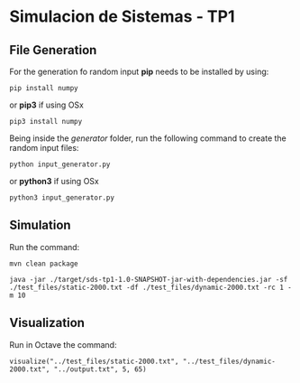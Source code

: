 # Simulacion de Sistemas - TP1

## File Generation

For the generation fo random input **pip** needs to be installed by using:
```
pip install numpy
```
or **pip3** if using OSx
```
pip3 install numpy
```

Being inside the _generator_ folder, run the following command to create the random input files:
```
python input_generator.py
```
or **python3** if using OSx
```
python3 input_generator.py
```

## Simulation
Run the command:
```
mvn clean package
```
```
java -jar ./target/sds-tp1-1.0-SNAPSHOT-jar-with-dependencies.jar -sf ./test_files/static-2000.txt -df ./test_files/dynamic-2000.txt -rc 1 -m 10
```

## Visualization
Run in Octave the command:
```
visualize("../test_files/static-2000.txt", "../test_files/dynamic-2000.txt", "../output.txt", 5, 65)
```
